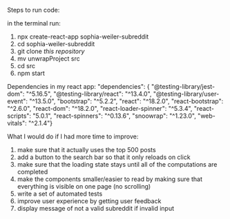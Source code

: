 Steps to run code:

in the terminal run:
1. npx create-react-app sophia-weiler-subreddit
2. cd sophia-weiler-subreddit
3. git clone *this repository*
4. mv unwrapProject src
5. cd src
6. npm start


Dependencies in my react app:
"dependencies": {
"@testing-library/jest-dom": "^5.16.5",
"@testing-library/react": "^13.4.0",
"@testing-library/user-event": "^13.5.0",
"bootstrap": "^5.2.2",
"react": "^18.2.0",
"react-bootstrap": "^2.6.0",
"react-dom": "^18.2.0",
"react-loader-spinner": "^5.3.4",
"react-scripts": "5.0.1",
"react-spinners": "^0.13.6",
"snoowrap": "^1.23.0",
"web-vitals": "^2.1.4"}
        
        
What I would do if I had more time to improve:

1. make sure that it actually uses the top 500 posts
2. add a button to the search bar so that it only reloads on click
3. make sure that the loading state stays until all of the computations are completed
4. make the components smaller/easier to read by making sure that everything is visible on one page (no scrolling)
5. write a set of automated tests 
6. improve user experience by getting user feedback
7. display message of not a valid subreddit if invalid input
